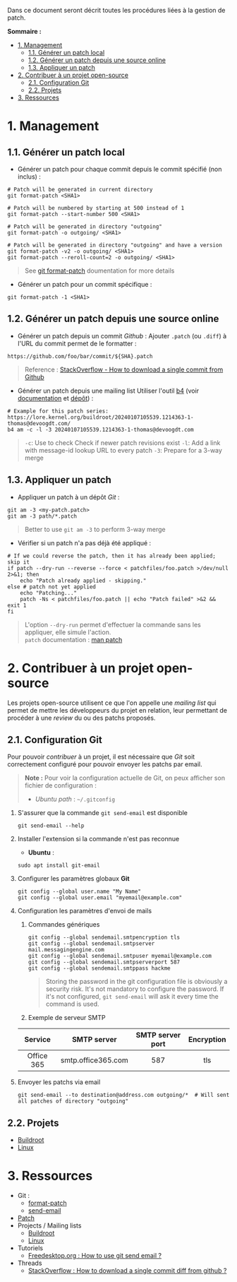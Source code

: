 Dans ce document seront décrit toutes les procédures liées à la gestion de patch.

**Sommaire :**
- [1. Management](#1-management)
  - [1.1. Générer un patch local](#11-générer-un-patch-local)
  - [1.2. Générer un patch depuis une source online](#12-générer-un-patch-depuis-une-source-online)
  - [1.3. Appliquer un patch](#13-appliquer-un-patch)
- [2. Contribuer à un projet open-source](#2-contribuer-à-un-projet-open-source)
  - [2.1. Configuration Git](#21-configuration-git)
  - [2.2. Projets](#22-projets)
- [3. Ressources](#3-ressources)

# 1. Management
## 1.1. Générer un patch local

- Générer un patch pour chaque commit depuis le commit <SHA1> spécifié (non inclus) :
```shell
# Patch will be generated in current directory
git format-patch <SHA1>

# Patch will be numbered by starting at 500 instead of 1
git format-patch --start-number 500 <SHA1>

# Patch will be generated in directory "outgoing"
git format-patch -o outgoing/ <SHA1>

# Patch will be generated in directory "outgoing" and have a version
git format-patch -v2 -o outgoing/ <SHA1>
git format-patch --reroll-count=2 -o outgoing/ <SHA1>
```
> See [git format-patch][doc-git-format-patch] doumentation for more details

- Générer un patch pour un commit spécifique :
```shell
git format-patch -1 <SHA1>
```

## 1.2. Générer un patch depuis une source online

- Générer un patch depuis un commit _Github_ :
Ajouter `.patch` (ou `.diff`) à l'URL du commit permet de le formatter :
```shell
https://github.com/foo/bar/commit/${SHA}.patch
```
> Reference : [StackOverflow - How to download a single commit from Github][thread-so-dl-patch-github]

- Générer un patch depuis une mailing list
Utiliser l'outil [b4][b4-docs] (voir [documentation][b4-docs] et [dépôt][b4-repository]) :
```shell
# Example for this patch series: https://lore.kernel.org/buildroot/20240107105539.1214363-1-thomas@devoogdt.com/
b4 am -c -l -3 20240107105539.1214363-1-thomas@devoogdt.com
```
> `-c`: Use to check Check if newer patch revisions exist
> `-l`: Add a link with message-id lookup URL to every patch
> `-3`: Prepare for a 3-way merge

## 1.3. Appliquer un patch

- Appliquer un patch à un dépôt _Git_ :
```shell
git am -3 <my-patch.patch>
git am -3 path/*.patch
```
> Better to use `git am -3` to perform 3-way merge

- Vérifier si un patch n'a pas déjà été appliqué : 
```shell
# If we could reverse the patch, then it has already been applied; skip it
if patch --dry-run --reverse --force < patchfiles/foo.patch >/dev/null 2>&1; then
    echo "Patch already applied - skipping."
else # patch not yet applied
    echo "Patching..."
    patch -Ns < patchfiles/foo.patch || echo "Patch failed" >&2 && exit 1
fi
```
> L'option `--dry-run` permet d'effectuer la commande sans les appliquer, elle simule l'action.    
> `patch` documentation : [man patch][man-patch]

# 2. Contribuer à un projet open-source

Les projets open-source utilisent ce que l'on appelle une _mailing list_ qui permet de mettre les développeurs du projet en relation, leur permettant de procéder à une _review_ du ou des patchs proposés.

## 2.1. Configuration Git

Pour pouvoir _contribuer_ à un projet, il est nécessaire que _Git_ soit correctement configuré pour pouvoir envoyer les patchs par email.
> **Note :** Pour voir la configuration actuelle de Git, on peux afficher son fichier de configuration :
> - _Ubuntu path_ : `~/.gitconfig`

1. S'assurer que la commande `git send-email` est disponible
    ```shell
    git send-email --help
    ```

2. Installer l'extension si la commande n'est pas reconnue
    - **Ubuntu** :
    ```shell
    sudo apt install git-email
    ```

3. Configurer les paramètres globaux **Git**
    ```shell
    git config --global user.name "My Name"
    git config --global user.email "myemail@example.com"
    ```

4. Configuration les paramètres d'envoi de mails
   1. Commandes génériques 
        ```shell
        git config --global sendemail.smtpencryption tls
        git config --global sendemail.smtpserver mail.messagingengine.com
        git config --global sendemail.smtpuser myemail@example.com
        git config --global sendemail.smtpserverport 587
        git config --global sendemail.smtppass hackme
        ```
        > Storing the password in the git configuration file is obviously a security risk. It's not mandatory to configure the password. If it's not configured, `git send-email` will ask it every time the command is used.
    
    2. Exemple de serveur SMTP

    | Service | SMTP server | SMTP server port | Encryption |
    |:-:|:-:|:-:|:-:|
    | Office 365 | smtp.office365.com | 587 | tls |

5. Envoyer les patchs via email
    ```shell
    git send-email --to destination@address.com outgoing/*  # Will sent all patches of directory "outgoing"
    ```

## 2.2. Projets

- [Buildroot][br-contribute]
- [Linux][linux-contribute]

# 3. Ressources

- Git :
  - [format-patch][doc-git-format-patch]
  - [send-email][doc-git-send-email]
- [Patch][man-patch]
- Projects / Mailing lists
  - [Buildroot][br-contribute]
  - [Linux][linux-contribute]
- Tutoriels
  - [Freedesktop.org : How to use git send email ?][tutorial-how-to-use-git-send-email]
- Threads
  - [StackOverflow : How to download a single commit diff from github ?][thread-so-dl-patch-github]

<!-- External links -->
[br-contribute]: https://buildroot.org/downloads/manual/manual.html#submitting-patches
[linux-contribute]: https://docs.kernel.org/process/index.html

[doc-git-format-patch]: https://git-scm.com/docs/git-format-patch
[doc-git-send-email]: https://git-scm.com/docs/git-send-email

[man-patch]: https://man7.org/linux/man-pages/man1/patch.1.html

[tutorial-how-to-use-git-send-email]: https://www.freedesktop.org/wiki/Software/PulseAudio/HowToUseGitSendEmail/

[thread-so-dl-patch-github]: https://stackoverflow.com/questions/21903805/how-to-download-a-single-commit-diff-from-github

[b4-home]: https://pypi.org/project/b4/
[b4-docs]: https://b4.docs.kernel.org/en/latest/
[b4-repository]: https://git.kernel.org/pub/scm/utils/b4/b4.git/about/